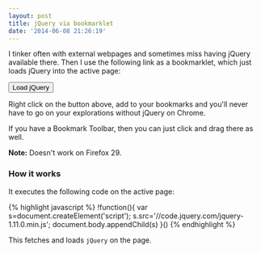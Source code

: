 ```yaml
---
layout: post
title: jQuery via bookmarklet
date: '2014-06-08 21:26:19'
---
```


I tinker often with external webpages and sometimes miss having jQuery available there. Then I use the following link as a bookmarklet, which just loads jQuery into the active page:

<a href="javascript:!function(){var s=document.createElement('script'); s.src='//code.jquery.com/jquery-1.11.0.min.js'; document.body.appendChild(s)}()"><button>Load jQuery</button></a>

Right click on the button above, add to your bookmarks and you'll never have to go on your explorations without jQuery on Chrome.

If you have a Bookmark Toolbar, then you can just click and drag there as well.

**Note:** Doesn't work on Firefox 29.

### How it works

It executes the following code on the active page:

{% highlight javascript %}
!function(){
    var s=document.createElement('script'); 
    s.src='//code.jquery.com/jquery-1.11.0.min.js'; 
    document.body.appendChild(s)
}()
{% endhighlight %}

This fetches and loads `jQuery` on the page.
